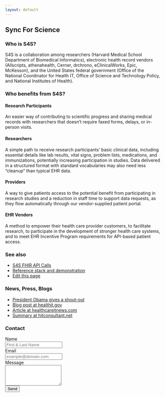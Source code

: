 ```yaml
---
layout: default
---
```


## Sync For Science

### Who is S4S?

S4S is a collaboration among researchers (Harvard Medical School Department of
Biomedical Informatics), electronic health record vendors (Allscripts,
athenahealth, Cerner, drchrono, eClinicalWorks, Epic, McKesson), and the United States federal
government (Office of the National Coordinator for Health IT, Office of Science
and Technology Policy, and National Institutes of Health).

### Who benefits from S4S?

#### Research Participants

An easier way of contributing to scientific progress and sharing medical
records with researchers that doesn’t require faxed forms, delays, or in-person
visits.

#### Researchers

A simple path to receive research participants’ basic clinical data, including
essential details like lab results, vital signs, problem lists, medications,
and immunizations, potentially increasing participation in studies. Data
delivered in a structured format with standard vocabularies may also need less
“cleanup” than typical EHR data.

#### Providers

A way to give patients access to the potential benefit from participating in
research studies and a reduction in staff time to support data requests, as
they flow automatically through our vendor-supplied patient portal.

#### EHR Vendors

A method to empower their health care provider customers, to facilitate
research, to participate in the development of stronger health care systems,
and to meet EHR Incentive Program requirements for API-based patient access.


### See also

* [S4S FHIR API Calls](./api-calls)
* [Reference stack and demonstration](https://demo.syncfor.science/)
* [Edit this page](https://github.com/sync-for-science/sync-for-science.github.io/edit/master/index.md)

### News, Press, Blogs

* [President Obama gives a shout-out](https://youtu.be/0FeQHlpIIXk)
 * [Blog post at healthit.gov](https://www.healthit.gov/buzz-blog/health-innovation/nih-and-onc-launch-the-sync-for-science-pilot/)
 * [Article at healthcareitnews.com](http://www.healthcareitnews.com/news/nih-and-onc-announce-sync-science-pilot-enable-patients-donate-data-precision-medicine)
 * [Summary at hitconsultant.net](http://hitconsultant.net/2016/03/25/nih-onc-launch-sync-science-5-things-know/)

### Contact

<form class="form-horizontal" role="form" method="post" action="https://formspree.io/contact@mg.syncfor.science">
    <div class="form-group">
        <label for="name" class="col-sm-2 control-label">Name</label>
        <div class="col-sm-10">
            <input type="text" class="form-control" id="name" name="name" placeholder="First & Last Name" value="">
        </div>
    </div>
    <div class="form-group">
        <label for="_replyto" class="col-sm-2 control-label">Email</label>
        <div class="col-sm-10">
            <input type="email" class="form-control" id="email" name="_replyto" placeholder="example@domain.com" value="">
        </div>
    </div>
    <div class="form-group">
        <label for="body" class="col-sm-2 control-label">Message</label>
        <div class="col-sm-10">
            <textarea class="contact form-control" rows="4" name="body"></textarea>
        </div>
    </div>
    <div class="form-group">
        <div class="col-sm-10 col-sm-offset-2">
            <input id="submit" name="submit" type="submit" value="Send" class="btn btn-primary">
        </div>
    </div>
    <input type="hidden" name="_next" value="http://syncfor.science/thanks" />
</form>
